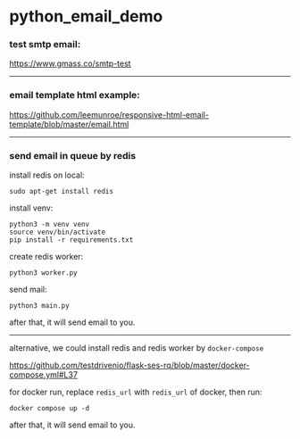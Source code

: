 # python_email_demo

### test smtp email:

https://www.gmass.co/smtp-test

---

### email template html example:

https://github.com/leemunroe/responsive-html-email-template/blob/master/email.html

---

### send email in queue by redis

install redis on local:

`sudo apt-get install redis`

install venv:
```
python3 -m venv venv
source venv/bin/activate
pip install -r requirements.txt
```

create redis worker:

`python3 worker.py`

send mail:

`python3 main.py`

after that, it will send email to you.

---

alternative, we could install redis and redis worker by `docker-compose`

https://github.com/testdrivenio/flask-ses-rq/blob/master/docker-compose.yml#L37

for docker run, replace `redis_url` with `redis_url` of docker, then run:

`docker compose up -d`

after that, it will send email to you.